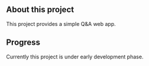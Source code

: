## About this project
This project provides a simple Q&A web app.

## Progress
Currently this project is under early development phase.